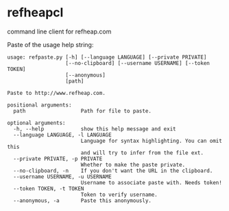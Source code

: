refheapcl
=========

command line client for refheap.com

Paste of the usage help string:

    usage: refpaste.py [-h] [--language LANGUAGE] [--private PRIVATE]
                       [--no-clipboard] [--username USERNAME] [--token TOKEN]
                       [--anonymous]
                       [path]

    Paste to http://www.refheap.com.

    positional arguments:
      path                  Path for file to paste.

    optional arguments:
      -h, --help            show this help message and exit
      --language LANGUAGE, -l LANGUAGE
                            Language for syntax highlighting. You can omit this
                            and will try to infer from the file ext.
      --private PRIVATE, -p PRIVATE
                            Whether to make the paste private.
      --no-clipboard, -n    If you don't want the URL in the clipboard.
      --username USERNAME, -u USERNAME
                            Username to associate paste with. Needs token!
      --token TOKEN, -t TOKEN
                            Token to verify username.
      --anonymous, -a       Paste this anonymously.

